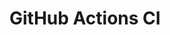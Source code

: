 # GitHub Actions CI


























































































































































































































































































































































































































































